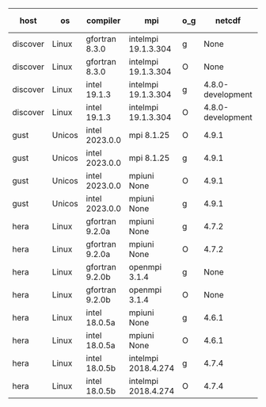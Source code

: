

| host     | os       | compiler                              | mpi                      | o_g        | netcdf        | build       | u_pass          | u_fail          | s_pass            | s_fail            | e_pass             | e_fail             | nuopc_pass       | nuopc_fail       | artifacts link          |
|----------|----------|---------------------------------------|--------------------------|------------|---------------|-------------|-----------------|-----------------|-------------------|-------------------|--------------------|--------------------|------------------|------------------|-------------------------|
| discover | Linux | gfortran 8.3.0 | intelmpi 19.1.3.304  | g | None  | PASS | None | None | None | None | None | None | None | None | <a href="https://github.com/esmf-org/esmf-test-artifacts/tree/4cb23675d9ba308efa37bc46edacf1411f534c73/feature_hconfig/gfortran/8.3.0/g/intelmpi/19.1.3.304" target="_blank">4cb2367</a> | 
| discover | Linux | gfortran 8.3.0 | intelmpi 19.1.3.304  | O | None  | PASS | None | None | None | None | None | None | None | None | <a href="https://github.com/esmf-org/esmf-test-artifacts/tree/845d839e0fbe15a4a190bdd549ff6c6b663adaaf/feature_hconfig/gfortran/8.3.0/O/intelmpi/19.1.3.304" target="_blank">845d839</a> | 
| discover | Linux | intel 19.1.3 | intelmpi 19.1.3.304  | g | 4.8.0-development  | PASS | None | None | None | None | None | None | None | None | <a href="https://github.com/esmf-org/esmf-test-artifacts/tree/b42ebdbe720b3bd266963c185a9d63ce183287fd/feature_hconfig/intel/19.1.3/g/intelmpi/19.1.3.304" target="_blank">b42ebdb</a> | 
| discover | Linux | intel 19.1.3 | intelmpi 19.1.3.304  | O | 4.8.0-development  | PASS | None | None | None | None | None | None | None | None | <a href="https://github.com/esmf-org/esmf-test-artifacts/tree/bdc366989308f71ed69d247b613a3044ba9da45c/feature_hconfig/intel/19.1.3/O/intelmpi/19.1.3.304" target="_blank">bdc3669</a> | 
| gust | Unicos | intel 2023.0.0 | mpi 8.1.25  | O | 4.9.1  | PASS | None | None | None | None | None | None | None | None | <a href="https://github.com/esmf-org/esmf-test-artifacts/tree/81ab2a058351c964241d7512fd9d8d4d91c7f0c4/feature_hconfig/intel/2023.0.0/O/mpi/8.1.25" target="_blank">81ab2a0</a> | 
| gust | Unicos | intel 2023.0.0 | mpi 8.1.25  | g | 4.9.1  | PASS | None | None | None | None | None | None | None | None | <a href="https://github.com/esmf-org/esmf-test-artifacts/tree/20a024e1b06c47c3e3448cda021710772f2073d8/feature_hconfig/intel/2023.0.0/g/mpi/8.1.25" target="_blank">20a024e</a> | 
| gust | Unicos | intel 2023.0.0 | mpiuni None  | O | 4.9.1  | PASS | None | None | None | None | None | None | None | None | <a href="https://github.com/esmf-org/esmf-test-artifacts/tree/6d18c02424457c640f8a4b9f18501c35122be1d0/feature_hconfig/intel/2023.0.0/O/mpiuni/None" target="_blank">6d18c02</a> | 
| gust | Unicos | intel 2023.0.0 | mpiuni None  | g | 4.9.1  | PASS | None | None | None | None | None | None | None | None | <a href="https://github.com/esmf-org/esmf-test-artifacts/tree/dea217b39d7aef013e621678d13ef0673343a83b/feature_hconfig/intel/2023.0.0/g/mpiuni/None" target="_blank">dea217b</a> | 
| hera | Linux | gfortran 9.2.0a | mpiuni None  | g | 4.7.2  | PASS | None | None | None | None | None | None | None | None | <a href="https://github.com/esmf-org/esmf-test-artifacts/tree/f7aa3b5749c045149961a75fa4c5e10a5e8fffd4/feature_hconfig/gfortran/9.2.0a/g/mpiuni/None" target="_blank">f7aa3b5</a> | 
| hera | Linux | gfortran 9.2.0a | mpiuni None  | O | 4.7.2  | PASS | 12344 | 0 | 8 | 0 | 44 | 0 | None | None | <a href="https://github.com/esmf-org/esmf-test-artifacts/tree/d67e7e1033af60043f52ad021f43877fece932aa/feature_hconfig/gfortran/9.2.0a/O/mpiuni/None" target="_blank">d67e7e1</a> | 
| hera | Linux | gfortran 9.2.0b | openmpi 3.1.4  | g | None  | PASS | None | None | None | None | None | None | None | None | <a href="https://github.com/esmf-org/esmf-test-artifacts/tree/f08a9c220c4cca2edddee086bd000f61a4f8dc0e/feature_hconfig/gfortran/9.2.0b/g/openmpi/3.1.4" target="_blank">f08a9c2</a> | 
| hera | Linux | gfortran 9.2.0b | openmpi 3.1.4  | O | None  | PASS | None | None | None | None | None | None | None | None | <a href="https://github.com/esmf-org/esmf-test-artifacts/tree/f6c0cbc033b17ab93db194cd0c0d526fa2798026/feature_hconfig/gfortran/9.2.0b/O/openmpi/3.1.4" target="_blank">f6c0cbc</a> | 
| hera | Linux | intel 18.0.5a | mpiuni None  | g | 4.6.1  | PASS | None | None | None | None | None | None | None | None | <a href="https://github.com/esmf-org/esmf-test-artifacts/tree/2d861f71ac9ec4043db055a2425752494f692109/feature_hconfig/intel/18.0.5a/g/mpiuni/None" target="_blank">2d861f7</a> | 
| hera | Linux | intel 18.0.5a | mpiuni None  | O | 4.6.1  | PASS | None | None | None | None | None | None | None | None | <a href="https://github.com/esmf-org/esmf-test-artifacts/tree/c423ca45a9cc4e06fa5353f72b70cad32864f0e4/feature_hconfig/intel/18.0.5a/O/mpiuni/None" target="_blank">c423ca4</a> | 
| hera | Linux | intel 18.0.5b | intelmpi 2018.4.274  | g | 4.7.4  | PASS | None | None | None | None | None | None | None | None | <a href="https://github.com/esmf-org/esmf-test-artifacts/tree/9111288ccd706b2370027527b9dec76f61b03b3f/feature_hconfig/intel/18.0.5b/g/intelmpi/2018.4.274" target="_blank">9111288</a> | 
| hera | Linux | intel 18.0.5b | intelmpi 2018.4.274  | O | 4.7.4  | PASS | None | None | None | None | None | None | None | None | <a href="https://github.com/esmf-org/esmf-test-artifacts/tree/47bf5c62c779ca20a28924667e040f09e226fefb/feature_hconfig/intel/18.0.5b/O/intelmpi/2018.4.274" target="_blank">47bf5c6</a> | 
